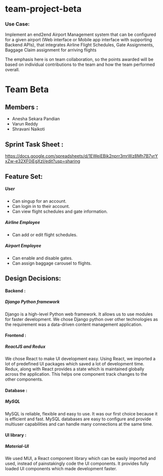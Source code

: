 # team-project-beta

### Use Case:

Implement an end2end Airport Management system that can be configured for a given airport (Web interface or Mobile app interface with supporting Backend APIs), that integrates Airline Flight Schedules, Gate Assignments, Baggage Claim assignment for arriving flights

The emphasis here is on team collaboration, so the points awarded will be based on individual contributions to the team and how the team performed overall.  


# Team Beta  

## Members :

* Anesha Sekara Pandian
* Varun Reddy
* Shravani Naikoti

## Sprint Task Sheet :

https://docs.google.com/spreadsheets/d/1EWeiEBik2nprr3mrWz8Mh7B7vrYxZw-e32XF0iEgXzI/edit?usp=sharing
  
## Feature Set:  

##### User  
* Can singup for an account.
* Can login in to their account.
* Can view flight schedules and gate information.

##### Airline Employee  
* Can add or edit flight schedules.  

##### Airport Employee  
* Can enable and disable gates.
* Can assign baggage carousel to flights.  


## Design Decisions:  

#### Backend :
##### Django Python framework   
Django is a high-level Python web framework. It allows us to use modules for faster development. We chose Django python over other technologies as the requirement was a data-driven content management application.  
#### Frontend : 
##### ReactJS and Redux  
We chose React to make UI development easy. Using React, we imported a lot of predefined UI packages which saved a lot of development time. Redux, along with React provides a state which is maintained globally across the application. This helps one component track changes to the other components.  
#### Database :
##### MySQL  
MySQL is reliable, flexible and easy to use. It was our first choice because it is efficient and fast. MySQL databases are easy to configure and provide multiuser capabilities and can handle many connections at the same time.  
#### UI library :
##### Material-UI    
We used MUI, a React component library which can be easily imported and used, instead of painstakingly code the UI components. It provides fully loaded UI components which made development faster.  
  

